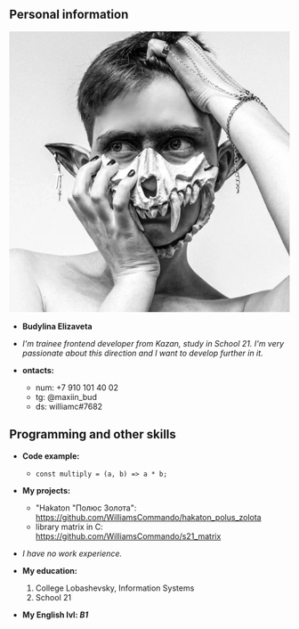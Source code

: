 ## Personal information

![avatar](./avatar.jpeg?width="180")

* __Budylina Elizaveta__

* _I'm trainee frontend developer from Kazan, study in School 21. I'm very passionate about this direction and I want to develop further in it._
* __ontacts:__
    * num: +7 910 101 40 02
    * tg: @maxiin_bud
    * ds: williamc#7682

## Programming and other skills

* __Code example:__
    * `const multiply = (a, b) => a * b;`

* __My projects:__
    * "Hakaton "Полюс Золота": https://github.com/WilliamsCommando/hakaton_polus_zolota
    * library matrix in C: https://github.com/WilliamsCommando/s21_matrix
* _I have no work experience._

* __My education:__

    1. College Lobashevsky, Information Systems
    2. School 21

* __My English lvl: _B1___